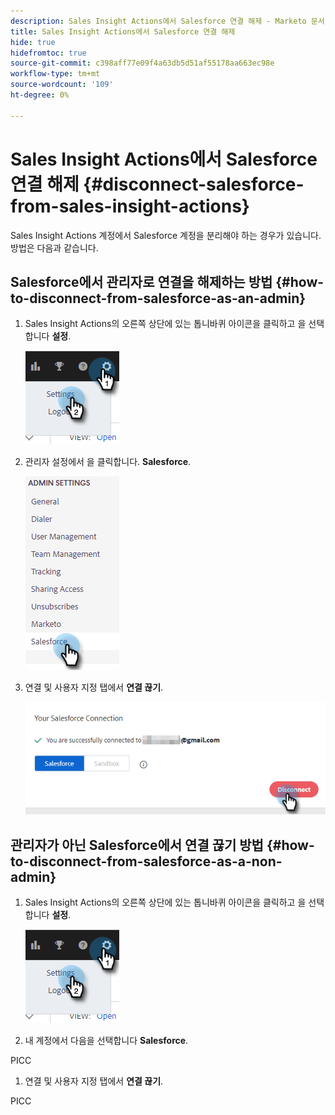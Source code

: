 ```yaml
---
description: Sales Insight Actions에서 Salesforce 연결 해제 - Marketo 문서 - 제품 설명서
title: Sales Insight Actions에서 Salesforce 연결 해제
hide: true
hidefromtoc: true
source-git-commit: c398aff77e09f4a63db5d51af55178aa663ec98e
workflow-type: tm+mt
source-wordcount: '109'
ht-degree: 0%

---
```


# Sales Insight Actions에서 Salesforce 연결 해제 {#disconnect-salesforce-from-sales-insight-actions}

Sales Insight Actions 계정에서 Salesforce 계정을 분리해야 하는 경우가 있습니다. 방법은 다음과 같습니다.

## Salesforce에서 관리자로 연결을 해제하는 방법 {#how-to-disconnect-from-salesforce-as-an-admin}

1. Sales Insight Actions의 오른쪽 상단에 있는 톱니바퀴 아이콘을 클릭하고 을 선택합니다 **설정**.

   ![](assets/disconnect-salesforce-from-sales-insight-actions-1.png)

1. 관리자 설정에서 을 클릭합니다. **Salesforce**.

   ![](assets/disconnect-salesforce-from-sales-insight-actions-2.png)

1. 연결 및 사용자 지정 탭에서 **연결 끊기**.

   ![](assets/disconnect-salesforce-from-sales-insight-actions-3.png)

## 관리자가 아닌 Salesforce에서 연결 끊기 방법 {#how-to-disconnect-from-salesforce-as-a-non-admin}

1. Sales Insight Actions의 오른쪽 상단에 있는 톱니바퀴 아이콘을 클릭하고 을 선택합니다 **설정**.

   ![](assets/disconnect-salesforce-from-sales-insight-actions-4.png)

1. 내 계정에서 다음을 선택합니다 **Salesforce**.

PICC

1. 연결 및 사용자 지정 탭에서 **연결 끊기**.

PICC
